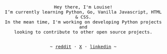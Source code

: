 <!-- Inspiration: https://github.com/owl4ce -->


<p align="center">
   <samp><br>
   Hey there, I'm Louise!
   <br>
   I’m currently learning Python, Go, Vanilla Javascript, HTML & CSS.<br>
   In the mean time, I'm working on developing Python projects and<br> looking to contribute to other open source
   projects.
   <br>
   </samp><br>
<p align="center"><samp> ~
   <a href="https://www.reddit.com/user/LaLocaLu">reddit</a>
   ·
   <a href="https://twitter.com/louihaa">X</a>
   ·
   <a href="https://www.linkedin.com/in/louise-heide-%C3%A5kerman-0954421a5/">linkedin</a>
   ~ </samp><br><br>
   
</p>
</p>
